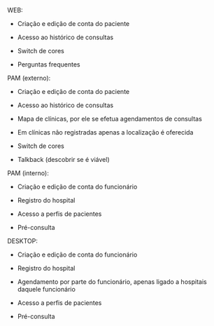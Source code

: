 WEB:

- Criação e edição de conta do paciente

- Acesso ao histórico de consultas

- Switch de cores

- Perguntas frequentes

PAM (externo):

- Criação e edição de conta do paciente

- Acesso ao histórico de consultas

- Mapa de clínicas, por ele se efetua agendamentos de consultas

- Em clínicas não registradas apenas a localização é oferecida

- Switch de cores

- Talkback (descobrir se é viável)

PAM (interno):

- Criação e edição de conta do funcionário

- Registro do hospital

- Acesso a perfis de pacientes

- Pré-consulta

DESKTOP:

- Criação e edição de conta do funcionário

- Registro do hospital

- Agendamento por parte do funcionário, apenas ligado a hospitais daquele funcionário

- Acesso a perfis de pacientes

- Pré-consulta
